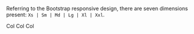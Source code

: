 ﻿<Codebox Title="Responsive">
    <Description>
        <p>
            Referring to the Bootstrap responsive design, there are seven dimensions present: <code>Xs | Sm | Md | Lg | Xl | Xxl</code>.
        </p>
    </Description>
    <Demo>
        <Row>
            <Column Xs="2" Sm="4" Md="6" Lg="8" Xl="10" Xxl="12">
            Col
            </Column>
            <Column Xs="20" Sm="16" Md="12" Lg="8" Xl="4" Xxl="2">
            Col
            </Column>
            <Column Xs="2" Sm="4" Md="6" Lg="8" Xl="10" Xxl="12">
            Col
            </Column>
        </Row>
    </Demo>
</Codebox>
